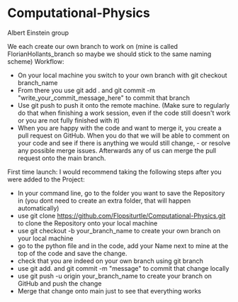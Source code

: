 # Computational-Physics
Albert Einstein group

We each create our own branch to work on (mine is called FlorianHollants_branch so maybe we should stick to the same naming scheme)
Workflow:
- On your local machine you switch to your own branch with git checkout branch_name
- From there you use git add . and git commit -m "write_your_commit_message_here" to commit that branch
- Use git push to push it onto the remote machine. (Make sure to regularly do that when finishing a work session, even if the code still doesn't work or you are not fully finished with it)
- When you are happy with the code and want to merge it, you create a pull request on GitHub. When you do that we will be able to comment on your code and see if there is anything we would still change, - or resolve any possible merge issues. Afterwards any of us can merge the pull request onto the main branch.


First time launch:
I would recommend taking the following steps after you were added to the Project:
- In your command line, go to the folder you want to save the Repository in (you dont need to create an extra folder, that will happen automatically)
- use git clone https://github.com/Flopsiturtle/Computational-Physics.git to clone the Repository onto your local machine
- use git checkout -b your_branch_name to create your own branch on your local machine
- go to the python file and in the code, add your Name next to mine at the top of the code and save the change.
- check that you are indeed on your own branch using git branch
- use git add. and git commit -m "message" to commit that change locally
- use git push -u origin your_branch_name to create your branch on GitHub and push the change
- Merge that change onto main just to see that everything works


